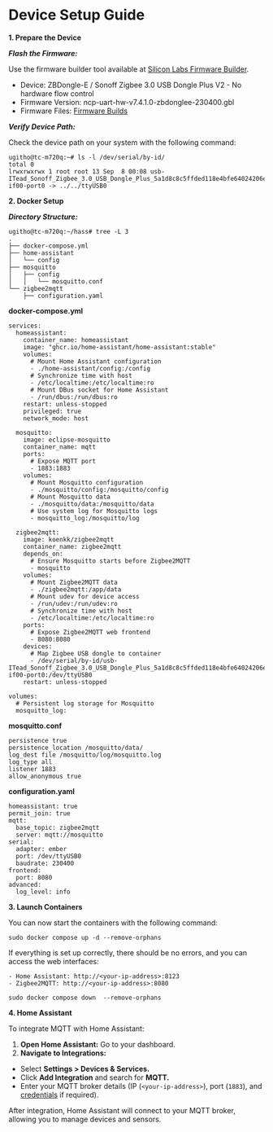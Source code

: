 # Device Setup Guide
**1. Prepare the Device**

***Flash the Firmware:***

Use the firmware builder tool available at [Silicon Labs Firmware Builder](https://darkxst.github.io/silabs-firmware-builder/).

- Device: ZBDongle-E / Sonoff Zigbee 3.0 USB Dongle Plus V2 - No hardware flow control
- Firmware Version: ncp-uart-hw-v7.4.1.0-zbdonglee-230400.gbl
- Firmware Files: [Firmware Builds](https://github.com/darkxst/silabs-firmware-builder/tree/main/firmware_builds/zbdonglee)


***Verify Device Path:***

Check the device path on your system with the following command:
```
ugitho@tc-m720q:~# ls -l /dev/serial/by-id/
total 0
lrwxrwxrwx 1 root root 13 Sep  8 00:08 usb-ITead_Sonoff_Zigbee_3.0_USB_Dongle_Plus_5a1d8c8c5ffded118e4bfe64024206e6-if00-port0 -> ../../ttyUSB0
```

**2. Docker Setup**

***Directory Structure:***
```
ugitho@tc-m720q:~/hass# tree -L 3
.
├── docker-compose.yml
├── home-assistant
│   └── config
├── mosquitto
│   ├── config
│   │   └── mosquitto.conf
└── zigbee2mqtt
    ├── configuration.yaml
```

****docker-compose.yml****
```
services:
  homeassistant:
    container_name: homeassistant
    image: "ghcr.io/home-assistant/home-assistant:stable"
    volumes:
      # Mount Home Assistant configuration
      - ./home-assistant/config:/config
      # Synchronize time with host
      - /etc/localtime:/etc/localtime:ro
      # Mount DBus socket for Home Assistant
      - /run/dbus:/run/dbus:ro
    restart: unless-stopped
    privileged: true
    network_mode: host

  mosquitto:
    image: eclipse-mosquitto
    container_name: mqtt
    ports:
      # Expose MQTT port
      - 1883:1883
    volumes:
      # Mount Mosquitto configuration
      - ./mosquitto/config:/mosquitto/config
      # Mount Mosquitto data
      - ./mosquitto/data:/mosquitto/data
      # Use system log for Mosquitto logs
      - mosquitto_log:/mosquitto/log

  zigbee2mqtt:
    image: koenkk/zigbee2mqtt
    container_name: zigbee2mqtt
    depends_on:
      # Ensure Mosquitto starts before Zigbee2MQTT
      - mosquitto
    volumes:
      # Mount Zigbee2MQTT data
      - ./zigbee2mqtt:/app/data
      # Mount udev for device access
      - /run/udev:/run/udev:ro
      # Synchronize time with host
      - /etc/localtime:/etc/localtime:ro
    ports:
      # Expose Zigbee2MQTT web frontend
      - 8080:8080
    devices:
      # Map Zigbee USB dongle to container
      - /dev/serial/by-id/usb-ITead_Sonoff_Zigbee_3.0_USB_Dongle_Plus_5a1d8c8c5ffded118e4bfe64024206e6-if00-port0:/dev/ttyUSB0
    restart: unless-stopped

volumes:
  # Persistent log storage for Mosquitto
  mosquitto_log:
```


****mosquitto.conf****
```
persistence true
persistence_location /mosquitto/data/
log_dest file /mosquitto/log/mosquitto.log
log_type all
listener 1883
allow_anonymous true
```

****configuration.yaml****

```
homeassistant: true
permit_join: true
mqtt:
  base_topic: zigbee2mqtt
  server: mqtt://mosquitto
serial:
  adapter: ember
  port: /dev/ttyUSB0
  baudrate: 230400
frontend:
  port: 8080
advanced:
  log_level: info
```

**3. Launch Containers**

You can now start the containers with the following command:

```
sudo docker compose up -d --remove-orphans
```
If everything is set up correctly, there should be no errors, and you can access the web interfaces:

```
- Home Assistant: http://<your-ip-address>:8123
- Zigbee2MQTT: http://<your-ip-address>:8080
```


```
sudo docker compose down  --remove-orphans
```
**4. Home Assistant**

To integrate MQTT with Home Assistant:

1. **Open Home Assistant:** Go to your dashboard.
2. **Navigate to Integrations:**
  - Select **Settings > Devices & Services.**
  - Click **Add Integration** and search for **MQTT.**
  - Enter your MQTT broker details (IP (```<your-ip-address>```), port (```1883```), and [credentials](https://github.com/vvatelot/mosquitto-docker-compose/blob/main/README.md) if required).

After integration, Home Assistant will connect to your MQTT broker, allowing you to manage devices and sensors.

